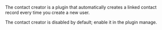 <!-- Filename: What_is_the_contact_creator%3F / Display title: What is the contact creator? -->

  
The contact creator is a plugin that automatically creates a linked
contact record every time you create a new user.

The contact creator is disabled by default; enable it in the plugin
manage.
